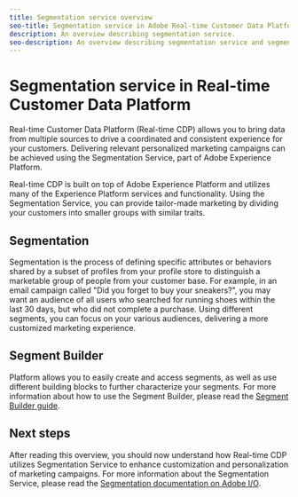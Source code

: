 ```yaml
---
title: Segmentation service overview
seo-title: Segmentation service in Adobe Real-time Customer Data Platform
description: An overview describing segmentation service.
seo-description: An overview describing segmentation service and segments on Adobe Real-time Customer Data Platform.
---
```


# Segmentation service in Real-time Customer Data Platform

Real-time Customer Data Platform (Real-time CDP) allows you to bring data from multiple sources to drive a coordinated and consistent experience for your customers. Delivering relevant personalized marketing campaigns can be achieved using the Segmentation Service, part of Adobe Experience Platform.

Real-time CDP is built on top of Adobe Experience Platform and utilizes many of the Experience Platform services and functionality. Using the Segmentation Service, you can provide tailor-made marketing by dividing your customers into smaller groups with similar traits.

## Segmentation

Segmentation is the process of defining specific attributes or behaviors shared by a subset of profiles from your profile store to distinguish a marketable group of people from your customer base. For example, in an email campaign called "Did you forget to buy your sneakers?", you may want an audience of all users who searched for running shoes within the last 30 days, but who did not complete a purchase. Using different segments, you can focus on your various audiences, delivering a more customized marketing experience.

## Segment Builder

Platform allows you to easily create and access segments, as well as use different building blocks to further characterize your segments. For more information about how to use the Segment Builder, please read the [Segment Builder guide](./segment-builder-guide.md).

## Next steps

After reading this overview, you should now understand how Real-time CDP utilizes Segmentation Service to enhance customization and personalization of marketing campaigns. For more information about the Segmentation Service, please read the [Segmentation documentation on Adobe I/O](https://www.adobe.io/apis/experienceplatform/home/profile-identity-segmentation/profile-identity-segmentation-services.html#!api-specification/markdown/narrative/technical_overview/segmentation/segmentation-overview.md).
